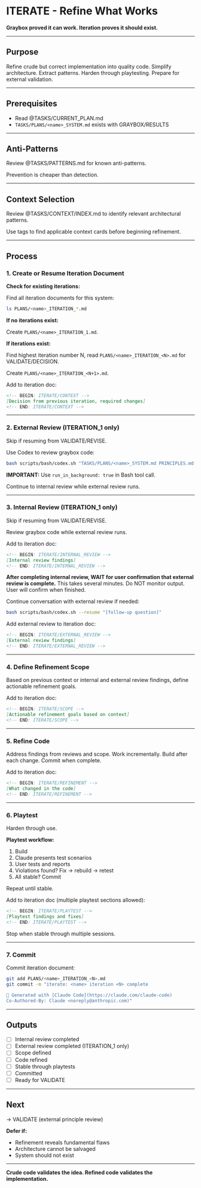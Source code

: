 # ITERATE - Refine What Works

**Graybox proved it can work. Iteration proves it should exist.**

---

## Purpose

Refine crude but correct implementation into quality code. Simplify architecture. Extract patterns. Harden through playtesting. Prepare for external validation.

---

## Prerequisites

- Read @TASKS/CURRENT_PLAN.md
- `TASKS/PLANS/<name>_SYSTEM.md` exists with GRAYBOX/RESULTS

---

## Anti-Patterns

Review @TASKS/PATTERNS.md for known anti-patterns.

Prevention is cheaper than detection.

---

## Context Selection

Review @TASKS/CONTEXT/INDEX.md to identify relevant architectural patterns.

Use tags to find applicable context cards before beginning refinement.

---

## Process

### 1. Create or Resume Iteration Document

**Check for existing iterations:**

Find all iteration documents for this system:
```bash
ls PLANS/<name>_ITERATION_*.md
```

**If no iterations exist:**

Create `PLANS/<name>_ITERATION_1.md`.

**If iterations exist:**

Find highest iteration number N, read `PLANS/<name>_ITERATION_<N>.md` for VALIDATE/DECISION.

Create `PLANS/<name>_ITERATION_<N+1>.md`.

Add to iteration doc:

```markdown
<!-- BEGIN: ITERATE/CONTEXT -->
[Decision from previous iteration, required changes]
<!-- END: ITERATE/CONTEXT -->
```

---

### 2. External Review (ITERATION_1 only)

Skip if resuming from VALIDATE/REVISE.

Use Codex to review graybox code:

```bash
bash scripts/bash/codex.sh "TASKS/PLANS/<name>_SYSTEM.md PRINCIPLES.md CONVENTIONS.md TASKS/PATTERNS.md TASKS/CONTEXT/INDEX.md [relevant files] [your review prompt]"
```

**IMPORTANT:** Use `run_in_background: true` in Bash tool call.

Continue to internal review while external review runs.

---

### 3. Internal Review (ITERATION_1 only)

Skip if resuming from VALIDATE/REVISE.

Review graybox code while external review runs.

Add to iteration doc:

```markdown
<!-- BEGIN: ITERATE/INTERNAL_REVIEW -->
[Internal review findings]
<!-- END: ITERATE/INTERNAL_REVIEW -->
```

**After completing internal review, WAIT for user confirmation that external review is complete.** This takes several minutes. Do NOT monitor output. User will confirm when finished.

Continue conversation with external review if needed:
```bash
bash scripts/bash/codex.sh --resume "[follow-up question]"
```

Add external review to iteration doc:

```markdown
<!-- BEGIN: ITERATE/EXTERNAL_REVIEW -->
[External review findings]
<!-- END: ITERATE/EXTERNAL_REVIEW -->
```

---

### 4. Define Refinement Scope

Based on previous context or internal and external review findings, define actionable refinement goals.

Add to iteration doc:

```markdown
<!-- BEGIN: ITERATE/SCOPE -->
[Actionable refinement goals based on context]
<!-- END: ITERATE/SCOPE -->
```

---

### 5. Refine Code

Address findings from reviews and scope. Work incrementally. Build after each change. Commit when complete.

Add to iteration doc:

```markdown
<!-- BEGIN: ITERATE/REFINEMENT -->
[What changed in the code]
<!-- END: ITERATE/REFINEMENT -->
```

---

### 6. Playtest

Harden through use.

**Playtest workflow:**

1. Build
2. Claude presents test scenarios
3. User tests and reports
4. Violations found? Fix → rebuild → retest
5. All stable? Commit

Repeat until stable.

Add to iteration doc (multiple playtest sections allowed):

```markdown
<!-- BEGIN: ITERATE/PLAYTEST -->
[Playtest findings and fixes]
<!-- END: ITERATE/PLAYTEST -->
```

Stop when stable through multiple sessions.

---

### 7. Commit

Commit iteration document:

```bash
git add PLANS/<name>_ITERATION_<N>.md
git commit -m "iterate: <name> iteration <N> complete

🤖 Generated with [Claude Code](https://claude.com/claude-code)
Co-Authored-By: Claude <noreply@anthropic.com)"
```

---

## Outputs

- [ ] Internal review completed
- [ ] External review completed (ITERATION_1 only)
- [ ] Scope defined
- [ ] Code refined
- [ ] Stable through playtests
- [ ] Committed
- [ ] Ready for VALIDATE

---

## Next

→ VALIDATE (external principle review)

**Defer if:**
- Refinement reveals fundamental flaws
- Architecture cannot be salvaged
- System should not exist

---

**Crude code validates the idea. Refined code validates the implementation.**
